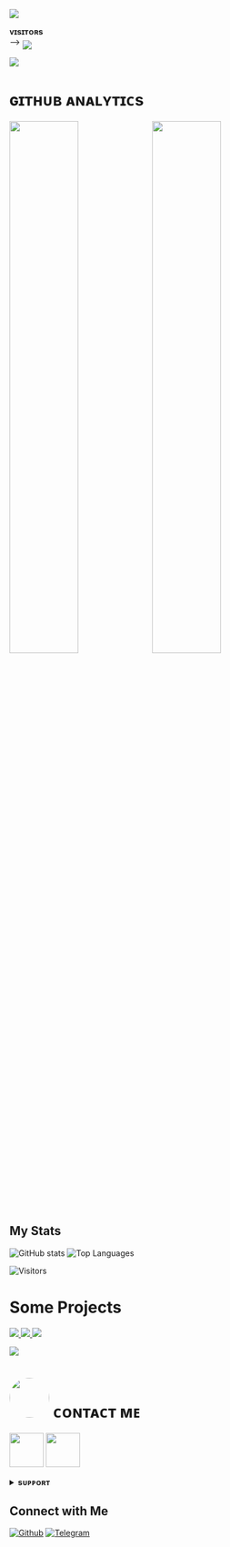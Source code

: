    <img src="https://readme-typing-svg.herokuapp.com?color=FF4000&width=620&lines=✨+🦋+𝐇𝐄𝐘+𝐓𝐇𝐄𝐑𝐄+𝐓𝐇𝐈𝐒+𝐈𝐒+𝗜𝗧𝗔𝗖𝗛𝗜+🖤+🥀"></b></h3>

<b>ᴠɪsɪᴛᴏʀs</b><br>
 -->    <img align="middle" src="https://profile-counter.glitch.me/CHALCOGEN645/count.svg" />
</p>

[<img src="https://telegra.ph/file/c8feb585b6b277f9242c6.jpg" />](https://github.com/CHALCOGEN645)
<h1> ɢɪᴛʜᴜʙ ᴀɴᴀʟʏᴛɪᴄs </h1>

[<img src="https://github-readme-stats.vercel.app/api?username=CHALCOGEN645&count_private=true&show_icons=true&theme=chartreuse-dark&custom_title=What%27s+the+craic?&include_all_commits=true&hide_border=true&bg_color=000000" width="49%">](https://github.com/Noob-Mukesh)  [<img src="https://github-readme-streak-stats.herokuapp.com/?user=CHALCOGEN645&theme=chartreuse-dark&hide_border=True&bg_color=000000" width="49%">](https://github.com/CHALCOGEN645)





## My Stats

![GitHub stats](https://github-readme-stats.vercel.app/api?username=CHALCOGEN645&show_icons=true&theme=radical)
![Top Languages](https://github-readme-stats.vercel.app/api/top-langs/?username=CHALCOGEN645&layout=compact&theme=midnight-purple&hide=Css)

![Visitors](https://visitor-badge.laobi.icu/badge?page_id=CHALCOGEN645)


# Some Projects

<a href="https://github.com/CHALCOGEN645/SPAMBOT.git">
  <img src="https://github-readme-stats.vercel.app/api/pin/?username=PRADHAN474&repo=ALSPAM&cache_seconds=86400&theme=gotham">
</a>

<a href="https://github.com/CHALCOGEN645/PENGUIN_X_MUSC">
  <img src="https://github-readme-stats.vercel.app/api/pin/?username=OXYGEN&repo=OXYMUSIC&cache_seconds=86400&theme=gotham">
</a>


<a href="https://github.com/CHALCOGEN645/CHALCOGEN_X_ROBO">
  <img src="https://github-readme-stats.vercel.app/api/pin/?username=PRADHAN474&repo=managerbot&cache_seconds=86400&theme=gotham">
</a>

[<img src="https://github.com/CHALCOGEN645/CHALCOGEN645/blob/master/resources/hr.gif"/>](https://github.com/CHALCOGEN645)

<h1> <img src="https://te.legra.ph/file/1f5f400d5a16ae3a89343.jpg" width="70px" style="border-radius: 50%"> ᴄᴏɴᴛᴀᴄᴛ ᴍᴇ </h1>

[<img src="https://te.legra.ph/file/3f6810f790713b26fe826.jpg" width="60px">](https://tg://openmessage?user_id=5059737154) [<img src="https://te.legra.ph/file/2a7a17fc66a8f5fe785c3.jpg" width="60px">](https://github.com/CHALCOGEN645) 



<details>
<summary><b>sᴜᴘᴘᴏʀᴛ</b></summary>
<a href="https://t.me/CLXGN"><img title="Telegram" src="https://img.shields.io/badge/Telegram-%23000000.svg?&style=for-the-badge&logo=telegram&logoColor=61DAFB"></a>
</details>

    

        







## Connect with Me

[![Github](https://img.shields.io/badge/-Github-181717?style=for-the-badge&logo=Github&logoColor=white)](https://github.com/CHALCOGEN645)
[![Telegram](https://img.shields.io/badge/Telegram-2CA5E0?style=for-the-badge&logo=telegram&logoColor=white)](https://telegram.me/PENGUIN_X_CHAT)
